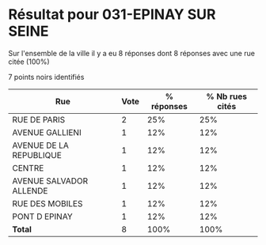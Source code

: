 # Résultat pour 031-EPINAY SUR SEINE

Sur l'ensemble de la ville il y a eu 8 réponses dont 8 réponses avec une rue citée (100%)

7 points noirs identifiés

| Rue | Vote | % réponses | % Nb rues cités|
|-----|------|------------|----------------|
| RUE DE PARIS | 2 | 25% | 25%|
| AVENUE GALLIENI | 1 | 12% | 12%|
| AVENUE DE LA REPUBLIQUE | 1 | 12% | 12%|
| CENTRE | 1 | 12% | 12%|
| AVENUE SALVADOR ALLENDE | 1 | 12% | 12%|
| RUE DES MOBILES | 1 | 12% | 12%|
| PONT D EPINAY | 1 | 12% | 12%|
| **Total** | 8 | 100% | 100%|
